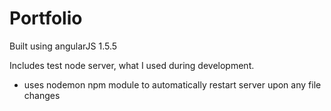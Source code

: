 # Portfolio

Built using angularJS 1.5.5

Includes test node server, what I used during development.
- uses nodemon npm module to automatically restart server upon any file changes
